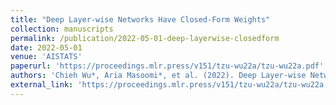 ```yaml
---
title: "Deep Layer-wise Networks Have Closed-Form Weights"
collection: manuscripts
permalink: /publication/2022-05-01-deep-layerwise-closedform
date: 2022-05-01
venue: 'AISTATS'
paperurl: 'https://proceedings.mlr.press/v151/tzu-wu22a/tzu-wu22a.pdf'
authors: 'Chieh Wu*, Aria Masoomi*, et al. (2022). Deep Layer-wise Networks Have Closed-Form Weights. <i>AISTATS</i>.'
external_link: 'https://proceedings.mlr.press/v151/tzu-wu22a/tzu-wu22a.pdf'
---
```

